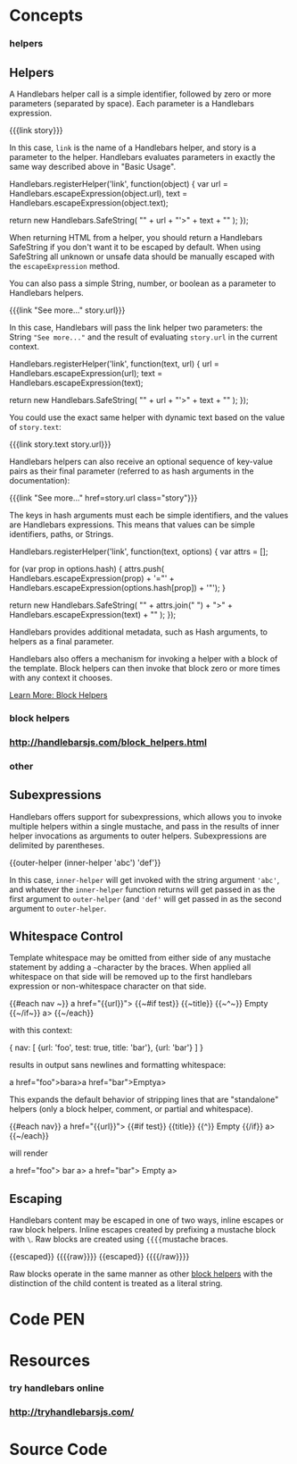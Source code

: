 # Concepts
### helpers
## Helpers





A Handlebars helper call is a simple identifier, followed by zero or more parameters (separated by space). Each parameter is a Handlebars expression.

{{{link story}}}


In this case, `link` is the name of a Handlebars helper, and story is a parameter to the helper. Handlebars evaluates parameters in exactly the same way described above in "Basic Usage".

Handlebars.registerHelper('link', function(object) {
  var url = Handlebars.escapeExpression(object.url),
      text = Handlebars.escapeExpression(object.text);

  return new Handlebars.SafeString(
    "" + url + "'>" + text + ""
  );
});


When returning HTML from a helper, you should return a Handlebars SafeString if you don't want it to be escaped by default. When using SafeString all unknown or unsafe data should be manually escaped with the `escapeExpression` method.





You can also pass a simple String, number, or boolean as a parameter to Handlebars helpers.

{{{link "See more..." story.url}}}


In this case, Handlebars will pass the link helper two parameters: the String `"See more..."` and the result of evaluating `story.url` in the current context.

Handlebars.registerHelper('link', function(text, url) {
  url = Handlebars.escapeExpression(url);
  text = Handlebars.escapeExpression(text);

  return new Handlebars.SafeString(
    "" + url + "'>" + text + ""
  );
});


You could use the exact same helper with dynamic text based on the value of `story.text`:

{{{link story.text story.url}}}






Handlebars helpers can also receive an optional sequence of key-value pairs as their final parameter (referred to as hash arguments in the documentation):

{{{link "See more..." href=story.url class="story"}}}


The keys in hash arguments must each be simple identifiers, and the values are Handlebars expressions. This means that values can be simple identifiers, paths, or Strings.

Handlebars.registerHelper('link', function(text, options) {
  var attrs = [];

  for (var prop in options.hash) {
    attrs.push(
        Handlebars.escapeExpression(prop) + '="'
        + Handlebars.escapeExpression(options.hash[prop]) + '"');
  }

  return new Handlebars.SafeString(
    "" + attrs.join(" ") + ">" + Handlebars.escapeExpression(text) + ""
  );
});


Handlebars provides additional metadata, such as Hash arguments, to helpers as a final parameter.





Handlebars also offers a mechanism for invoking a helper with a block of the template. Block helpers can then invoke that block zero or more times with any context it chooses.

[Learn More: Block Helpers](http://handlebarsjs.com/block_helpers.html)


### block helpers
### http://handlebarsjs.com/block_helpers.html
### other
## Subexpressions





Handlebars offers support for subexpressions, which allows you to invoke multiple helpers within a single mustache, and pass in the results of inner helper invocations as arguments to outer helpers. Subexpressions are delimited by parentheses.

{{outer-helper (inner-helper 'abc') 'def'}}


In this case, `inner-helper` will get invoked with the string argument `'abc'`, and whatever the `inner-helper` function returns will get passed in as the first argument to `outer-helper` (and `'def'` will get passed in as the second argument to `outer-helper`.





## Whitespace Control





Template whitespace may be omitted from either side of any mustache statement by adding a `~`character by the braces. When applied all whitespace on that side will be removed up to the first handlebars expression or non-whitespace character on that side.

{{#each nav ~}}
  a href="{{url}}">
    {{~#if test}}
      {{~title}}
    {{~^~}}
      Empty
    {{~/if~}}
  a>
{{~/each}}


with this context:

{
  nav: [
    {url: 'foo', test: true, title: 'bar'},
    {url: 'bar'}
  ]
}


results in output sans newlines and formatting whitespace:

a href="foo">bara>a href="bar">Emptya>


This expands the default behavior of stripping lines that are "standalone" helpers (only a block helper, comment, or partial and whitespace).

{{#each nav}}
  a href="{{url}}">
    {{#if test}}
      {{title}}
    {{^}}
      Empty
    {{/if}}
  a>
{{~/each}}


will render

a href="foo">
    bar
a>
a href="bar">
    Empty
a>






## Escaping





Handlebars content may be escaped in one of two ways, inline escapes or raw block helpers. Inline escapes created by prefixing a mustache block with `\`. Raw blocks are created using `{{{{`mustache braces.

\{{escaped}}
{{{{raw}}}}
  {{escaped}}
{{{{/raw}}}}


Raw blocks operate in the same manner as other [block helpers](http://handlebarsjs.com/block_helpers.html) with the distinction of the child content is treated as a literal string.




# Code PEN
# Resources
### try handlebars online
### http://tryhandlebarsjs.com/
# Source Code
